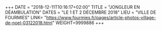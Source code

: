 +++
DATE = "2018-12-11T10:16:17+02:00"
TITLE = "JONGLEUR EN DÉAMBULATION"
DATES = "LE 1 ET 2 DÉCEMBRE 2018"
LIEU = "VILLE DE FOURMIES"
LINK= "https://www.fourmies.fr/pages/article-photos-village-de-noel-03122018.html"
WEIGHT=9999886
+++